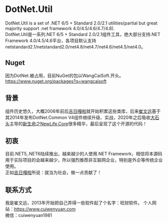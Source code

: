 # DotNet.Util
DotNet.Util is a set of .NET 6/5 + Standard 2.0/2.1 utilities(partial but great majority support .net framework 4.0/4.5/4.6/4.7/4.8).  
DotNet.Util是一系列.NET 6/5 + Standard 2.0/2.1组件工具，绝大部分支持.NET Framework 4.0/4.5/4.6平台，各项目默认支持netstandard2.1/netstandard2.0/net4.8/net4.7/net4.6/net4.5/net4.0。

## Nuget
因为DotNet.被占用，目前NuGet的包以WangCaiSoft.开头。  
https://www.nuget.org/packages?q=wangcaisoft

## 背景
组件历史悠久，大概2006年前后[吉日嘎啦](https://www.cnblogs.com/jirigala/)就开始积累这些类库，后来[崔文远](https://www.cuiwenyuan.com)基于其2014年发布DotNet.Common V4组件继续升级、实战，2020年之后吸收[大石头](http://www.cnblogs.com/nnhy/)主导的[新生命](https://www.newlifex.com)之[NewLife.Core](https://github.com/NewLifeX/X)很多精华，最后呈现了这个开源的代码！

## 初衷
目前.NET5,.NET6陆续推出，越来越少的人使用.NET Framework，相信将本源码用于实际项目的会越来越少，所以强烈推荐非互联网企业，特别是外企等传统企业使用。  
正如[吉日嘎啦](https://www.cnblogs.com/jirigala/)所说：就当为社会，做一点贡献了！

## 联系方式
我是崔文远，2013年开始把自己弄得一些软件起了个名字：旺财软件。 
个人网站：https://www.cuiwenyuan.com  
微信：cuiwenyuan1981  
